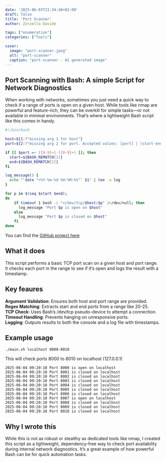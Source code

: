 ```yaml
---
date: '2025-06-03T21:34:48+02:00'
draft: false
title: 'Port Scanner'
author: Zorzella Davide

tags: ["enumeration"]
categories: ["Tools"]

cover:
  image: "port-scanner.jpeg"
  alt: "port-scanner"
  caption: "port-scanner - AI generated image"
---
```


## Port Scanning with Bash: A simple Script for Network Diagnostics
When working with networks, sometimes you just need a quick way to check if a range of ports is open on a given host. While tools like nmap are powerful and feature-rich, they can be overkill for simple tasks—or not available in minimal environments. That’s where a lightweight Bash script like this comes in handy.  

```bash
#!/bin/bash

host=${1:?"missing arg 1 for host"}
port=${2:?"missing arg 2 for port. Accepted values: [port] | [start-end]"}

if [[ $port =~ ([0-9]+)-([0-9]+) ]]; then
  start=${BASH_REMATCH[1]}
  end=${BASH_REMATCH[2]}
fi

log_message() {
  echo "`date "+%Y-%m-%d %H:%M:%S"` $1" | tee -a log
}

for p in $(seq $start $end);
do
    if timeout 1 bash -c "</dev/tcp/$host/$p" 2>/dev/null; then
      log_message "Port $p is open on $host"
    else
      log_message "Port $p is closed on $host"
    fi
done 
```

You can find the [GitHub project here](https://github.com/dzorzella/port-scanner)

## What it does
This script performs a basic TCP port scan on a given host and port range. It checks each port in the range to see if it’s open and logs the result with a timestamp.

## Key feaures
**Argument Validation**: Ensures both host and port range are provided.  
**Regex Matching**: Extracts start and end ports from a range like 20-25.  
**TCP Check**: Uses Bash’s /dev/tcp pseudo-device to attempt a connection.  
**Timeout Handling**: Prevents hanging on unresponsive ports.  
**Logging**: Outputs results to both the console and a log file with timestamps.  

## Example usage

```bash
./main.sh localhost 8000-8010
```
This will check ports 8000 to 8010 on localhost (127.0.0.1)

```
2025-06-04 09:20:10 Port 8000 is open on localhost
2025-06-04 09:20:10 Port 8001 is closed on localhost
2025-06-04 09:20:10 Port 8002 is closed on localhost
2025-06-04 09:20:10 Port 8003 is closed on localhost
2025-06-04 09:20:10 Port 8004 is closed on localhost
2025-06-04 09:20:10 Port 8005 is closed on localhost
2025-06-04 09:20:10 Port 8006 is closed on localhost
2025-06-04 09:20:10 Port 8007 is open on localhost
2025-06-04 09:20:10 Port 8008 is closed on localhost
2025-06-04 09:20:10 Port 8009 is closed on localhost
2025-06-04 09:20:10 Port 8010 is closed on localhost
```

## Why I wrote this
While this is not as robust or stealthy as dedicated tools like nmap, I created this script as a lightweight, dependency-free way to check port availability during internal network diagnostics. It’s a great example of how powerful Bash can be for quick automation tasks.